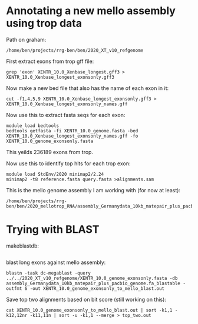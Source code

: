 # Annotating a new mello assembly using trop data
Path on graham:
```
/home/ben/projects/rrg-ben/ben/2020_XT_v10_refgenome
```
First extract exons from trop gff file:
```
grep 'exon' XENTR_10.0_Xenbase_longest.gff3 > XENTR_10.0_Xenbase_longest_exonsonly.gff3
```
Now make a new bed file that also has the name of each exon in it:
```
cut -f1,4,5,9 XENTR_10.0_Xenbase_longest_exonsonly.gff3 > XENTR_10.0_Xenbase_longest_exonsonly_names.gff
```
Now use this to extract fasta seqs for each exon:
```
module load bedtools
bedtools getfasta -fi XENTR_10.0_genome.fasta -bed XENTR_10.0_Xenbase_longest_exonsonly_names.gff -fo XENTR_10.0_genome_exonsonly.fasta
```
This yeilds 236189 exons from trop.

Now use this to identify top hits for each trop exon:
```
module load StdEnv/2020 minimap2/2.24
minimap2 -t8 reference.fasta query.fasta >alignments.sam 
```

This is the mello genome assembly I am working with (for now at least):
```
/home/ben/projects/rrg-ben/ben/2020_mellotrop_RNA/assembly_Germanydata_10kb_matepair_plus_pacbio_genome.fa
```

# Trying with BLAST

makeblastdb:
```
```
blast long exons against mello assembly:
```
blastn -task dc-megablast -query ../../2020_XT_v10_refgenome/XENTR_10.0_genome_exonsonly.fasta -db assembly_Germanydata_10kb_matepair_plus_pacbio_genome.fa_blastable -outfmt 6 -out XENTR_10.0_genome_exonsonly_to_mello_blast.out
```
Save top two alignments based on bit score (still working on this):
```
cat XENTR_10.0_genome_exonsonly_to_mello_blast.out | sort -k1,1 -k12,12nr -k11,11n | sort -u -k1,1 --merge > top_two.out
```


